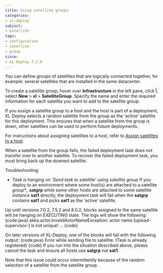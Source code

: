 ```yaml
---
title: Using satellite groups
categories:
- xl-deploy
subject:
- Satellite
tags:
- configuration
- satellite
- group
since:
- XL Deploy 7.2.0
---
```


You can define groups of satellites that are logically connected together, for example: several satellites that are installed in the same datacenter.

To create a satellite group, hover over **Infrastructure** in the left pane, click ![Explorer action menu](/images/menu_three_dots.png), select **New** > **xl** > **SatelliteGroup**. Specify the name and enter the required information for each satellite you want to add to the satellite group.

If you assign a satellite group to a host and the host is part of a deployment, XL Deploy selects a random satellite from the group as the 'active' satellite for this deployment. This ensures that when a satellite from the group is down, other satellites can be used to perform future deployments.

For instructions about assigning satellites to a host, refer to [Assign satellites to a host](/xl-deploy/how-to/assign-a-satellite-to-a-host.html).

When a satellite from the group fails, the failed deployment task does not transfer over to another satellite. To recover the failed deployment task, you must bring back up the downed satellite.

Troubleshooting:

* *Task is hanging on 'Send task to _satellite_' using satellite group*
If you deploy to an environment where some host(s) are attached to a satellite _group_*_ **satgrp** while some other hosts are attached to some satellite _instance_ **sat1** directly, the deployment task will fail when the **satgrp** contains **sat1** and picks **sat1** as the 'active' satellite.

Up until versions 7.0.2, 7.5.2 and 8.0.2, blocks assigned to the same satellite will be hanging on _EXECUTING_ state. The logs will show the following:
{code:java}
akka.actor.InvalidActorNameException: actor name [upload-supervisor-<something>] is not unique!
    ...
{code}

On later versions of XL-Deploy, one of the blocks will fail with the following output:
{code:java}
Error while sending file to satellite. (Task is already registered)
{code}
If you run into the situation described above, please cancel the task and ensure all hosts use **satgrp** not **sat1**.

Note that this issue could occur intermittently because of the random selection of a satellite from the satellite group.
